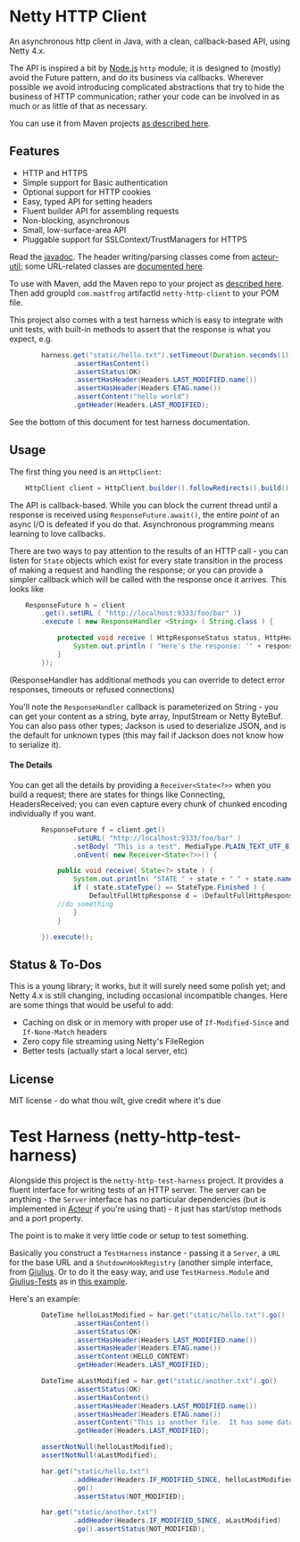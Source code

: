 Netty HTTP Client
=================

An asynchronous http client in Java, with a clean, callback-based API, using Netty 4.x.

The API is inspired a bit by [Node.js](http://nodejs.org)
``http`` module; it is designed to (mostly) avoid the 
Future pattern, and do its business via callbacks.  Wherever possible we avoid
introducing complicated abstractions that try to hide the business of HTTP
communication;  rather your code can be involved in as much or as little
of that as necessary.

You can use it from Maven projects [as described here](http://timboudreau.com/builds/).

Features
--------

 * HTTP and HTTPS
 * Simple support for Basic authentication
 * Optional support for HTTP cookies
 * Easy, typed API for setting headers
 * Fluent builder API for assembling requests
 * Non-blocking, asynchronous
 * Small, low-surface-area API
 * Pluggable support for SSLContext/TrustManagers for HTTPS

Read the [javadoc](http://timboudreau.com/builds/job/mastfrog-parent/lastSuccessfulBuild/artifact/netty-http-client/netty-http-client/target/apidocs/index.html).  The header writing/parsing classes come from [acteur-util](http://timboudreau.com/builds/job/mastfrog-parent/lastSuccessfulBuild/artifact/acteur-modules/acteur-parent/acteur-util/target/apidocs/index.html); some URL-related classes are [documented here](http://timboudreau.com/builds/job/mastfrog-parent/lastSuccessfulBuild/artifact/acteur-modules/acteur-parent/url/target/apidocs/index.html).

To use with Maven, add the Maven repo to your project as [described here](http://timboudreau.com/builds/).  Then add groupId ``com.mastfrog`` artifactId ``netty-http-client`` to your POM file.

This project also comes with a test harness which is easy to integrate with unit tests, with built-in methods to assert that the response is what you expect, e.g.

```java
        harness.get("static/hello.txt").setTimeout(Duration.seconds(1)).go()
                .assertHasContent()
                .assertStatus(OK)
                .assertHasHeader(Headers.LAST_MODIFIED.name())
                .assertHasHeader(Headers.ETAG.name())
                .assertContent("hello world")
                .getHeader(Headers.LAST_MODIFIED);
```

See the bottom of this document for test harness documentation.

Usage
-----

The first thing you need is an ``HttpClient``:

```java
	HttpClient client = HttpClient.builder().followRedirects().build();
```

The API is callback-based.  While you can block the current thread until a response is received using `ResponseFuture.await()`,
the entire *point* of an async I/O is defeated if you do that.  Asynchronous programming means learning to love callbacks.

There are two ways to pay attention to the results of an HTTP call - you can listen
for <code>State</code> objects which exist for every state transition in the process
of making a request and handling the response;  or you can provide a simpler callback which
will be called with the response once it arrives.  This looks like


```java
	ResponseFuture h = client
		.get().setURL ( "http://localhost:9333/foo/bar" ))
		.execute ( new ResponseHandler <String> ( String.class ) {

            protected void receive ( HttpResponseStatus status, HttpHeaders headers, String response ) {
                System.out.println ( "Here's the response: '" + response + "'" );
            }
        });
```

(ResponseHandler has additional methods you can override to detect error responses, timeouts or refused connections)

You'll note the ``ResponseHandler`` callback is parameterized on String - you can get your content as a
string, byte array, InputStream or Netty ByteBuf.  You can also pass other types;  Jackson is used to
deserialize JSON, and is the default for unknown types (this may fail if Jackson does not know how to
serialize it).

<h4>The Details</h4>

You can get all the details
by providing a ``Receiver<State<?>>`` when you build a request;  there are states for
things like Connecting, HeadersReceived;  you can even capture every chunk of chunked
encoding individually if you want.  

```java
        ResponseFuture f = client.get()
                .setURL( "http://localhost:9333/foo/bar" )
                .setBody( "This is a test", MediaType.PLAIN_TEXT_UTF_8)
                .onEvent( new Receiver<State<?>>() {

            public void receive( State<?> state ) {
                System.out.println( "STATE " + state + " " + state.name() + " " + state.get() );
                if ( state.stateType() == StateType.Finished ) {
                    DefaultFullHttpResponse d = (DefaultFullHttpResponse) state.get();
		    //do something
                }
            }

        }).execute();
```


Status & To-Dos
---------------

This is a young library;  it works, but it will surely need some polish yet;  and Netty 4.x is still
changing, including occasional incompatible changes.  Here are some things that would be useful to add:

 * Caching on disk or in memory with proper use of ``If-Modified-Since`` and ``If-None-Match`` headers
 * Zero copy file streaming using Netty's FileRegion
 * Better tests (actually start a local server, etc)

License
-------

MIT license - do what thou wilt, give credit where it's due

Test Harness (netty-http-test-harness)
======================================

Alongside this project is the ``netty-http-test-harness`` project.  It provides
a fluent interface for writing tests of an HTTP server.  The server can be anything - 
the ``Server`` interface has no particular dependencies (but is implemented in
[Acteur](http://github.com/timboudreau/acteur) if you're using that) - it just has
start/stop methods and a port property.

The point is to make it very little code or setup to test something.

Basically you construct a ``TestHarness`` instance - passing it a ``Server``, a
``URL`` for the base URL and a ``ShutdownHookRegistry`` (another simple interface,
from [Giulius](http://github.com/timboudreau/giulius).  Or to do it the easy way, 
and use ``TestHarness.Module`` and [Giulius-Tests](https://github.com/timboudreau/giulius-tests)
as in [this example](https://github.com/timboudreau/acteur/blob/master/acteur-resources/src/test/java/com/mastfrog/acteur/resources/StaticResourcesTest.java).

Here's an example:

```java
        DateTime helloLastModified = har.get("static/hello.txt").go()
                .assertHasContent()
                .assertStatus(OK)
                .assertHasHeader(Headers.LAST_MODIFIED.name())
                .assertHasHeader(Headers.ETAG.name())
                .assertContent(HELLO_CONTENT)
                .getHeader(Headers.LAST_MODIFIED);

        DateTime aLastModified = har.get("static/another.txt").go()
                .assertStatus(OK)
                .assertHasContent()
                .assertHasHeader(Headers.LAST_MODIFIED.name())
                .assertHasHeader(Headers.ETAG.name())
                .assertContent("This is another file.  It has some data in it.\n")
                .getHeader(Headers.LAST_MODIFIED);

        assertNotNull(helloLastModified);
        assertNotNull(aLastModified);

        har.get("static/hello.txt")
                .addHeader(Headers.IF_MODIFIED_SINCE, helloLastModified)
                .go()
                .assertStatus(NOT_MODIFIED);

        har.get("static/another.txt")
                .addHeader(Headers.IF_MODIFIED_SINCE, aLastModified)
                .go().assertStatus(NOT_MODIFIED);
```

